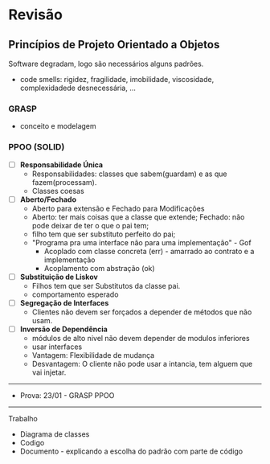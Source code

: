 # Revisão 

## Princípios de Projeto Orientado a Objetos
Software degradam, logo são necessários alguns padrões.
 * code smells: rigidez, fragilidade, imobilidade, viscosidade, complexidadede desnecessária, ...

### GRASP
  - conceito e modelagem
### PPOO (SOLID)
  - [ ] **Responsabilidade Única**
    - Responsabilidades: classes que sabem(guardam) e as que fazem(processam).
    - Classes coesas
  - [ ] **Aberto/Fechado**
    - Aberto para extensão e Fechado para Modificações
    - Aberto: ter mais coisas que a classe que extende; Fechado: não pode deixar de ter o que o pai tem;
    - filho tem que ser substituto perfeito do pai;
    - "Programa pra uma interface não para uma implementação" - Gof
      - Acoplado com classe concreta (err) - amarrado ao contrato e a implementação
      - Acoplamento com abstração (ok)
  - [ ] **Substituição de Liskov**
    - Filhos tem que ser Substitutos da classe pai.
    - comportamento esperado
  - [ ] **Segregação de Interfaces**
    - Clientes não devem ser forçados a depender de métodos que não usam.
  - [ ] **Inversão de Dependência**
    - módulos de alto nivel não devem depender de modulos inferiores
    - usar interfaces
    - Vantagem: Flexibilidade de mudança
    - Desvantagem: O cliente não pode usar a intancia, tem alguem que vai injetar.

------
* Prova: 23/01 - GRASP PPOO
------
Trabalho
* Diagrama de classes
* Codigo
* Documento - explicando a escolha do padrão com parte de código